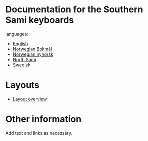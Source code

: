 # Documentation for the Southern Sami keyboards
languages:

-   [English](en.lproj/readme.html)
-   [Norwegian Bokmål](no.lproj/readme.html)
-   [Norwegian nynorsk](nn.lproj/readme.html)
-   [North Sámi](se.lproj/readme.html)
-   [Swedish](sv.lproj/readme.html)

# Layouts

-   [Layout overview](layout.html)

# Other information

Add text and links as necessary.
